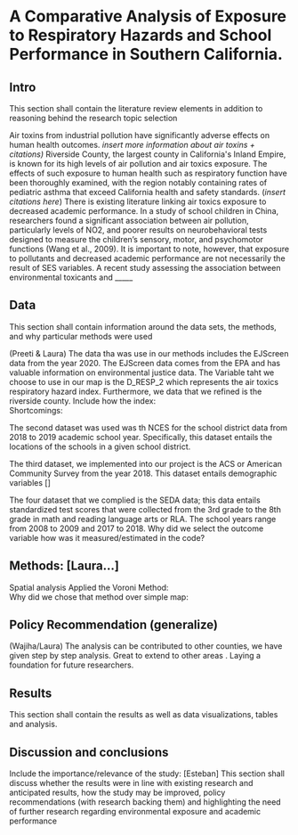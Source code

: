 # A Comparative Analysis of Exposure to Respiratory Hazards and School Performance in Southern California.

## Intro
This section shall contain the literature review elements in addition to reasoning behind the research topic selection

Air toxins from industrial pollution have significantly adverse effects on human health outcomes. *insert more information about air toxins + citations)* Riverside County, the largest county in California's Inland Empire, is known for its high levels of air pollution and air toxics exposure. The effects of such exposure to human health such as respiratory function have been thoroughly examined, with the region notably containing rates of pediatric asthma that exceed California health and safety standards. (*insert citations here*) There is existing literature linking air toxics exposure to decreased academic performance. In a study of school children in China, researchers found a significant association between air pollution, particularly levels of NO2, and poorer results on neurobehavioral tests designed to measure the children’s sensory, motor, and psychomotor functions (Wang et al., 2009). It is important to note, however, that exposure to pollutants and decreased academic performance are not necessarily the result of SES variables. A recent study assessing the association between environmental toxicants and _____

## Data
This section shall contain information around the data sets, the methods, and why particular methods were used

(Preeti & Laura) 
The data tha was use in our methods includes the EJScreen data from the year 2020. The EJScreen data comes from the EPA and has valuable information on environmental justice data. The Variable taht we choose to use in our map is the D_RESP_2 which represents the air toxics respiratory hazard index. Furthermore, we data that we refined is the riverside county. 
Include how the index:  
Shortcomings: 

The second dataset was used was th NCES for the school district data from 2018 to 2019 academic school year. Specifically, this dataset entails the locations of the schools in a given school district.  

The third dataset, we implemented into our project is the ACS or American Community Survey from the year 2018. This dataset entails demographic variables []

The four dataset that we complied is the SEDA data; this data entails standardized test scores that were collected from the 3rd grade to the 8th grade in math and reading language arts or RLA. The school years range from 2008 to 2009 and 2017 to 2018. 
Why did we select the outcome variable how was it measured/estimated in the code? 

## Methods: [Laura...] 
Spatial analysis 
Applied the Voroni Method:  
Why did we chose that method over simple map:  

## Policy Recommendation (generalize)
(Wajiha/Laura) 
The analysis can be contributed to other counties, we have given step by step analysis. Great to extend to other areas . Laying a foundation for future researchers. 

## Results
This section shall contain the results as well as data visualizations, tables and analysis.

## Discussion and conclusions
Include the importance/relevance of the study: [Esteban] 
This section shall discuss whether the results were in line with existing research and anticipated results, how the study may be improved, policy recommendations (with research backing them) and highlighting the need of further research regarding environmental exposure and academic performance
